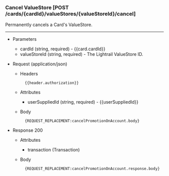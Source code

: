 ### Cancel ValueStore [POST /cards/{cardId}/valueStores/{valueStoreId}/cancel]
Permanently cancels a Card's ValueStore.

---
+ Parameters
    + cardId (string, required) - {{card.cardId}}
    + valueStoreId (string, required) - The Lightrail ValueStore ID.

+ Request (application/json)
    + Headers
    
            {{header.authorization}}

    + Attributes
        + userSuppliedId (string, required) - {{userSuppliedId}}
        
    + Body 
    
            {REQUEST_REPLACEMENT:cancelPromotionOnAccount.body}
    
+ Response 200
    + Attributes
        + transaction (Transaction)

    + Body

            {REQUEST_REPLACEMENT:cancelPromotionOnAccount.response.body}
